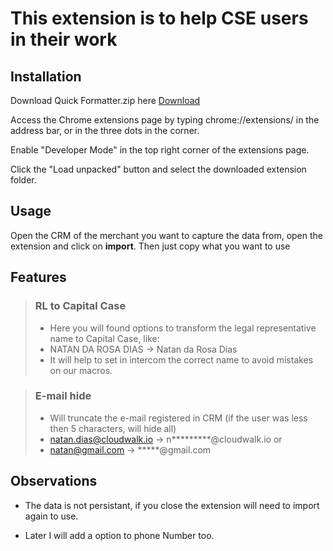 # This extension is to help CSE users in their work

## Installation

Download Quick Formatter.zip here [Download](https://github.com/natanrdias/utilities-extension/releases)

Access the Chrome extensions page by typing chrome://extensions/ in the address bar, or in the three dots in the corner.

Enable "Developer Mode" in the top right corner of the extensions page.

Click the "Load unpacked" button and select the downloaded extension folder.

## Usage

Open the CRM of the merchant you want to capture the data from, open the extension and click on **import**. Then just copy what you want to use

## Features

> ### RL to Capital Case
>
> - Here you will found options to transform the legal representative name to Capital Case, like:
> - NATAN DA ROSA DIAS -> Natan da Rosa Dias
> - It will help to set in intercom the correct name to avoid mistakes on our macros.

> ### E-mail hide
>
> - Will truncate the e-mail registered in CRM (if the user was less then 5 characters, will hide all)
> - natan.dias@cloudwalk.io -> n*********@cloudwalk.io or
> - natan@gmail.com -> *****@gmail.com

## Observations

- <p> The data is not persistant, if you close the extension will need to import again to use.
- <p>Later I will add a option to phone Number too.

